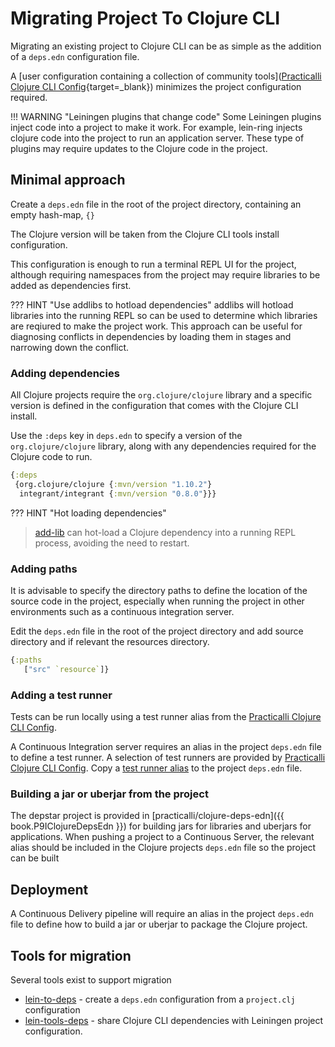 # Migrating Project To Clojure CLI

Migrating an existing project to Clojure CLI can be as simple as the addition of a `deps.edn` configuration file.

A [user configuration containing a collection of community tools]([Practicalli Clojure CLI Config](clojure/clojure-cli/practicalli-config.md){target=_blank}) minimizes the project configuration required.

!!! WARNING "Leiningen plugins that change code"
    Some Leiningen plugins inject code into a project to make it work.  For example, lein-ring injects clojure code into the project to run an application server.  These type of plugins may require updates to the Clojure code in the project.


## Minimal approach

Create a `deps.edn` file in the root of the project directory, containing an empty hash-map, `{}`

The Clojure version will be taken from the Clojure CLI tools install configuration.

This configuration is enough to run a terminal REPL UI for the project, although requiring namespaces from the project may require libraries to be added as dependencies first.

??? HINT "Use addlibs to hotload dependencies"
    addlibs will hotload libraries into the running REPL so can be used to determine which libraries are reqiured to make the project work.  This approach can be useful for diagnosing conflicts in dependencies by loading them in stages and narrowing down the conflict.


### Adding dependencies

All Clojure projects require the `org.clojure/clojure` library and a specific version is defined in the configuration that comes with the Clojure CLI install.

Use the `:deps` key in `deps.edn` to specify a version of the `org.clojure/clojure` library, along with any dependencies required for the Clojure code to run.


```clojure
{:deps
 {org.clojure/clojure {:mvn/version "1.10.2"}
  integrant/integrant {:mvn/version "0.8.0"}}}
```

??? HINT "Hot loading dependencies"
> [add-lib](/alternative-tools/clojure-cli/hot-load-dependencies.md) can hot-load a Clojure dependency into a running REPL process, avoiding the need to restart.


### Adding paths
It is advisable to specify the directory paths to define the location of the source code in the project, especially when running the project in other environments such as a continuous integration server.

Edit the `deps.edn` file in the root of the project directory and add source directory and if relevant the resources directory.

```clojure
{:paths
   ["src" `resource`]}
```


### Adding a test runner

Tests can be run locally using a test runner alias from the [Practicalli Clojure CLI Config](/clojure/clojure-cli/install/community-tools.md).

A Continuous Integration server requires an alias in the project `deps.edn` file to define a test runner. A selection of test runners are provided by [Practicalli Clojure CLI Config](/clojure/clojure-cli/install/community-tools.md).  Copy a [test runner alias](https://github.com/practicalli/clojure-deps-edn#test-runners-and-test-coverage-tools) to the project `deps.edn` file.


### Building a jar or uberjar from the project
The depstar project is provided in [practicalli/clojure-deps-edn]({{ book.P9IClojureDepsEdn }}) for building jars for libraries and uberjars for applications.  When pushing a project to a Continuous Server, the relevant alias should be included in the Clojure projects `deps.edn` file so the project can be built


## Deployment
A Continuous Delivery pipeline will require an alias in the project `deps.edn` file to define how to build a jar or uberjar to package the Clojure project.


## Tools for migration
Several tools exist to support migration

* [lein-to-deps](https://github.com/EwenG/lein-to-deps) - create a `deps.edn` configuration from a `project.clj` configuration
* [lein-tools-deps](https://github.com/RickMoynihan/lein-tools-deps) - share Clojure CLI dependencies with Leiningen project configuration.
